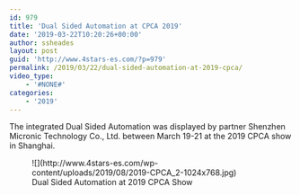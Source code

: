 ```yaml
---
id: 979
title: 'Dual Sided Automation at CPCA 2019'
date: '2019-03-22T10:20:26+00:00'
author: ssheades
layout: post
guid: 'http://www.4stars-es.com/?p=979'
permalink: /2019/03/22/dual-sided-automation-at-2019-cpca/
video_type:
    - '#NONE#'
categories:
    - '2019'
---
```


The integrated Dual Sided Automation was displayed by partner Shenzhen Micronic Technology Co., Ltd. between March 19-21 at the 2019 CPCA show in Shanghai.

 <figure class="wp-block-image">![](http://www.4stars-es.com/wp-content/uploads/2019/08/2019-CPCA_2-1024x768.jpg) <figcaption>Dual Sided Automation at 2019 CPCA Show</figcaption> </figure>